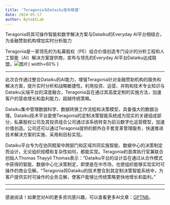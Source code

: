 ```yaml
---
title: 'Teragonia与Dataiku宣布联盟'
date: 2024-05-17
author: ByteAILab
---
```


Teragonia将其可操作智能和数字解决方案与Dataiku的Everyday AI平台相结合，为金融赞助机构增加实时分析能力

Teragonia是一家领先的为私募股权（PE）组合价值创造专门设计的分析工程和人工智能（AI）解决方案提供商，宣布与领先的Everyday AI平台Dataiku达成联盟。![图片](https://ai-techpark.com/wp-content/uploads/2024/05/Teragonia-960x540.jpg){ width=60% }

---
此次合作通过整合Dataiku的AI能力，增强Teragonia针对金融赞助机构的服务和解决方案，提升实时分析和战略敏捷性。利用投资、运营、并购和技术专业知识与Dataiku尖端平台的深度融合，Teragonia旨在通过其高度定制的实施方法，加速客户的营收增长和盈利能力，超越传统策略。

Dataiku集中管理数据科学、数据转换工作流程和决策模型，具备强大的数据治理。Dataiku技术平台是使Teragonia的定制决策智能系统成为现实的关键组成部分，私募股权公司及其投资组合公司通过该系统转变为前沿数字化运营模型，加速价值创造。公司还可以通过Teragonia提供的额外白手套变革管理服务，快速推进技术解决方案的实施、采用和目标实现。

Dataiku平台专为在协同框架中跨部门和区域共同实施智能、数据中心的决策制定而设计，无论组织规模和复杂性如何，都能实现。Teragonia的首席执行官兼联合创始人Thomas Thayyil Thomas表示：“Dataiku平台的设计旨在通过从合作模式中获得的智能、数据中心化决策制定，即使是在中市场，也使组织能够实现实时可操作的商业见解。“Teragonia将Dataiku的技术整合到其定制决策智能系统中，为客户提供实时可操作的业务见解，使客户能够比传统策略更快地增长和盈利。”

---
---
感谢阅读！如果您对AI的更多资讯感兴趣，可以查看更多AI文章：[GPTNB](https://gptnb.com)。